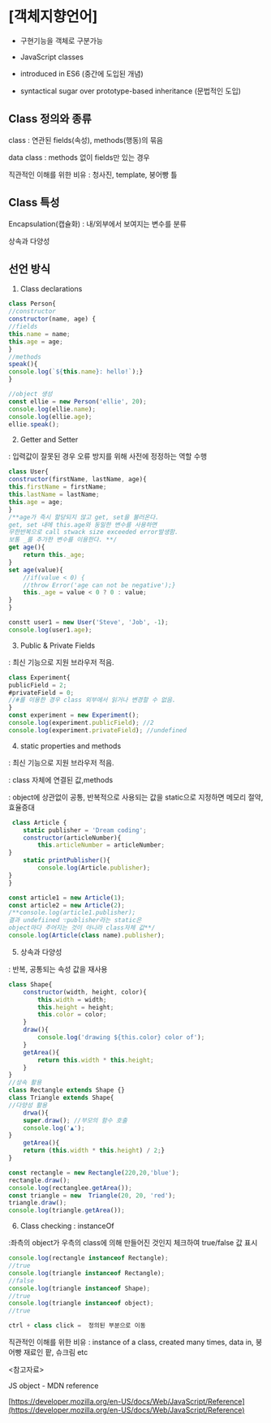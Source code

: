 
# [객체지향언어]

- 구현기능을 객체로 구분가능

- JavaScript classes

- introduced in ES6 (중간에 도입된 개념)
- syntactical sugar over prototype-based inheritance (문법적인 도입)

## Class 정의와 종류

class  : 연관된 fields(속성), methods(행동)의 묶음

data class : methods 없이 fields만  있는 경우

직관적인 이해를 위한 비유 : 청사진, template, 붕어빵 틀

## Class 특성

Encapsulation(캡슐화) : 내/외부에서 보여지는 변수를 분류

상속과 다양성

## 선언 방식

1. Class declarations

```jsx
class Person{
//constructor
constructor(name, age) {
//fields
this.name = name;
this.age = age;
}
//methods
speak(){
console.log(`${this.name}: hello!`);}
}

//object 생성 
const ellie = new Person('ellie', 20);
console.log(ellie.name);
console.log(ellie.age);
ellie.speak();
```

2. Getter and Setter 

: 입력값이 잘못된 경우 오류 방지를 위해 사전에 정정하는 역할 수행

```jsx
class User{
constructor(firstName, lastName, age){
this.firstName = firstName;
this.lastName = lastName;
this.age = age;
}
/**age가 즉시 할당되지 않고 get, set을 불러온다.
get, set 내에 this.age와 동일한 변수를 사용하면 
무한반복으로 call stwack size exceeded error발생함.
보통 _를 추가한 변수를 이용한다. **/
get age(){
	return this._age;
}
set age(value){
	//if(value < 0) {
	//throw Error('age can not be negative');}
	this._age = value < 0 ? 0 : value;
}
}

constt user1 = new User('Steve', 'Job', -1);
console.log(user1.age);

```

3. Public  & Private Fields 

: 최신 기능으로 지원 브라우저 적음.

```jsx
class Experiment{
publicField = 2;
#privateField = 0;
//#를 이용한 경우 class 외부에서 읽거나 변경할 수 없음.
}
const experiment = new Experiment();
console.log(experiment.publicField); //2
console.log(experiment.privateField); //undefined
```

4. static properties and methods

: 최신 기능으로 지원 브라우저 적음.

: class 자체에 연결된 값,methods

: object에 상관없이 공통, 반복적으로 사용되는 값을 static으로 지정하면 메모리 절약, 효율증대

```jsx
 class Article {
	static publisher = 'Dream coding';
	constructor(articleNumber){
		this.articleNumber = articleNumber;
}
	static printPublisher(){
		console.log(Article.publisher);
}  
}

const article1 = new Article(1);
const article2 = new Article(2);
/**console.log(article1.publisher);
결과 undefiined ∵publisher라는 static은 
object마다 주어지는 것이 아니라 class자체 값**/
console.log(Article(class name).publisher);
```

5. 상속과 다양성

: 반복, 공통되는 속성 값을 재사용

```jsx
class Shape{
	constructor(width, height, color){
		this.width = width;
		this.height = height;
		this.color = color;
	}
	draw(){
		console.log('drawing ${this.color} color of');
	}
	getArea(){
		return this.width * this.height;
	}
}
//상속 활용
class Rectangle extends Shape {}
class Triangle extends Shape{
//다양성 활용
	drwa(){
	super.draw(); //부모의 함수 호출
	console.log('▲');
}
	getArea(){
	return (this.width * this.height) / 2;}
}

const rectangle = new Rectangle(220,20,'blue');
rectangle.draw();
console.log(rectanglee.getArea());
const triangle = new  Triangle(20, 20, 'red');
triangle.draw();
console.log(triangle.getArea());
```

6. Class checking : instanceOf 

:좌측의 object가 우측의 class에 의해 만들어진 것인지 체크하여 true/false 값 표시

```jsx
console.log(rectangle instanceof Rectangle);
//true
console.log(triangle instanceof Rectangle);
//false
console.log(triangle instanceof Shape);
//true
console.log(triangle instanceof object);
//true

ctrl + class click =  정의된 부분으로 이동
```

<object>

직관적인 이해를 위한 비유 : instance of a class, created many times, data in, 붕어빵 재료인 팥, 슈크림 etc

<참고자료>

JS object - MDN reference

[https://developer.mozilla.org/en-US/docs/Web/JavaScript/Reference](https://developer.mozilla.org/en-US/docs/Web/JavaScript/Reference)